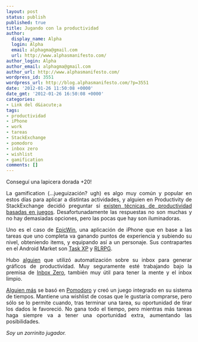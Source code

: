 ```yaml
---
layout: post
status: publish
published: true
title: Jugando con la productividad
author:
  display_name: Alpha
  login: Alpha
  email: alphagma@gmail.com
  url: http://www.alphasmanifesto.com/
author_login: Alpha
author_email: alphagma@gmail.com
author_url: http://www.alphasmanifesto.com/
wordpress_id: 3551
wordpress_url: http://blog.alphasmanifesto.com/?p=3551
date: '2012-01-26 11:50:08 +0000'
date_gmt: '2012-01-26 16:50:08 +0000'
categories:
- Link del d&iacute;a
tags:
- productividad
- iPhone
- work
- tareas
- StackExchange
- pomodoro
- inbox zero
- wishlist
- gamification
comments: []
---
```


Conseguí una lapicera dorada +20!

<p style="text-align: justify;">La gamification (...jueguizaci&oacute;n? ugh) es algo muy com&uacute;n y popular en estos d&iacute;as para aplicar a distintas actividades, y alguien en Productivity de StackExchange decidi&oacute; preguntar si <a href="http://productivity.stackexchange.com/questions/2397/do-game-based-methods-exist">existen t&eacute;cnicas de productividad basadas en juegos</a>. Desafortunadamente las respuestas no son muchas y no hay demasiadas opciones, pero las pocas que hay son iluminadoras.</p>
<p style="text-align: justify;">Uno es el caso de <a href="http://itunes.apple.com/gb/app/epicwin/id372927221?mt=8">EpicWin</a>, una aplicaci&oacute;n de iPhone que en base a las tareas que uno completa va ganando puntos de experiencia y subiendo su nivel, obteniendo items, y equipando as&iacute; a un personaje. Sus contrapartes en el Android Market son <a href="https://market.android.com/details?id=com.philipk.taskxp&amp;hl=en">Task XP</a> y <a href="https://market.android.com/details?id=com.rlrpg.payed">RLRPG</a>.</p>
<p style="text-align: justify;">Hubo <a href="http://productivity.stackexchange.com/a/2405/1430">alguien</a> que utiliz&oacute; automatizaci&oacute;n sobre su inbox para generar gr&aacute;ficos de productividad. Muy seguramente est&eacute; trabajando bajo la premisa de <a href="https://blog.alphasmanifesto.com/2011/09/13/link-del-dia-100-formas-de-hacer-que-las-cosas-se-hagan/">Inbox Zero</a>, tambi&eacute;n muy &uacute;til para tener la mente y el inbox limpio.</p>
<p style="text-align: justify;"><a href="http://productivity.stackexchange.com/a/2418/1430">Alguien m&aacute;s</a> se bas&oacute; en <a href="http://www.pomodorotechnique.com/">Pomodoro</a> y cre&oacute; un juego integrado en su sistema de tiempos. Mantiene una wishlist de cosas que le gustar&iacute;a comprarse, pero s&oacute;lo se lo permite cuando, tras terminar una tarea, su oportunidad de tirar los dados le favoreci&oacute;. No gana todo el tiempo, pero mientras m&aacute;s tareas haga siempre va a tener una oportunidad extra, aumentando las posibilidades.</p>
<p style="text-align: justify;"><em>Soy un zorrinito jugador.</em></p>
